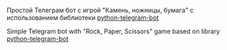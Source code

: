 Простой Телеграм бот с игрой "Камень, ножницы, бумага" с использованием библиотеки [python-telegram-bot](https://github.com/python-telegram-bot/python-telegram-bot)

Simple Telegram bot with "Rock, Paper, Scissors" game based on library [python-telegram-bot](https://github.com/python-telegram-bot/python-telegram-bot)
